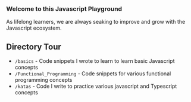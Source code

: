 ### Welcome to this Javascript Playground

As lifelong learners, we are always seaking to improve and grow with the Javascript ecosystem.

## Directory Tour
 * `/basics` - Code snippets I wrote to learn to learn basic Javascript concepts 
 * `/Functional_Programming` - Code snippets for various functional programming concepts
  * `/katas` - Code I write to practice various javascript and Typescript concepts
  